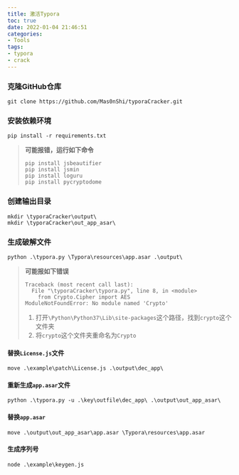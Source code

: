 ```yaml
---
title: 激活Typora
toc: true
date: 2022-01-04 21:46:51
categories:
- Tools
tags:
- typora
- crack
---
```


### 克隆GitHub仓库

```shell
git clone https://github.com/Mas0nShi/typoraCracker.git
```

### 安装依赖环境

```shell
pip install -r requirements.txt
```

> **可能报错，运行如下命令**
>
> ```shell
> pip install jsbeautifier
> pip install jsmin
> pip install loguru
> pip install pycryptodome
> ```

### 创建输出目录

```shell
mkdir \typoraCracker\output\
mkdir \typoraCracker\out_app_asar\
```

### 生成破解文件

```shell
python .\typora.py \Typora\resources\app.asar .\output\
```

> **可能报如下错误**
>
> ```shell
> Traceback (most recent call last):
>   File "\typoraCracker\typora.py", line 8, in <module>
>     from Crypto.Cipher import AES
> ModuleNotFoundError: No module named 'Crypto'
> ```
>
> 1. 打开`\Python\Python37\Lib\site-packages`这个路径，找到`crypto`这个文件夹
> 2. 将`crypto`这个文件夹重命名为`Crypto`

#### 替换`License.js`文件

```shell
move .\example\patch\License.js .\output\dec_app\
```

#### 重新生成`app.asar`文件

```shell
python .\typora.py -u .\key\outfile\dec_app\ .\output\out_app_asar\
```

#### 替换`app.asar`

```shell
move .\output\out_app_asar\app.asar \Typora\resources\app.asar
```

#### 生成序列号

```shell
node .\example\keygen.js
```



